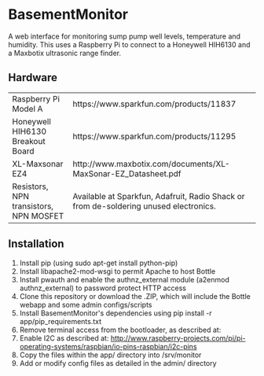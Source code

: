 BasementMonitor
===============

A web interface for monitoring sump pump well levels, temperature and humidity. This uses a Raspberry Pi to connect to a Honeywell HIH6130 and a Maxbotix ultrasonic range finder. 

Hardware
--------

<table>
  <tr>
    <td>Raspberry Pi Model A</td>
    <td>https://www.sparkfun.com/products/11837</td>
  </tr>
  <tr>
    <td>Honeywell HIH6130 Breakout Board</td>
    <td>https://www.sparkfun.com/products/11295</td>
  </tr>
  <tr>
    <td>XL-Maxsonar EZ4</td>
    <td>http://www.maxbotix.com/documents/XL-MaxSonar-EZ_Datasheet.pdf</td>
  </tr>
  <tr>
    <td>Resistors, NPN transistors, NPN MOSFET</td>
    <td>Available at Sparkfun, Adafruit, Radio Shack or from de-soldering unused electronics.</td>
  </tr>
</table>


Installation
------------

1. Install pip (using sudo apt-get install python-pip)
2. Install libapache2-mod-wsgi to permit Apache to host Bottle
3. Install pwauth and enable the authnz_external module (a2enmod authnz_external) to password protect HTTP access
4. Clone this repository or download the .ZIP, which will include the Bottle webapp and some admin configs/scripts
5. Install BasementMonitor's dependencies using pip install -r app/pip_requirements.txt
6. Remove terminal access from the bootloader, as described at: 
7. Enable I2C as described at: http://www.raspberry-projects.com/pi/pi-operating-systems/raspbian/io-pins-raspbian/i2c-pins
8. Copy the files within the app/ directory into /srv/monitor
9. Add or modify config files as detailed in the admin/ directory
